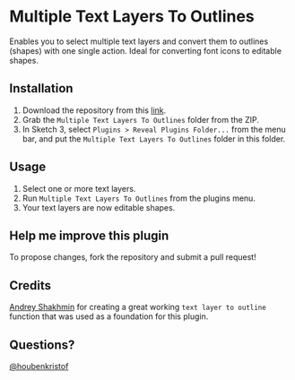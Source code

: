 # Multiple Text Layers To Outlines
Enables you to select multiple text layers and convert them to outlines (shapes) with one single action. Ideal for converting font icons to editable shapes.

## Installation
1. Download the repository from this [link](https://github.com/kristof/multiple-text-layers-to-outlines/archive/master.zip).
2. Grab the `Multiple Text Layers To Outlines` folder from the ZIP.
3. In Sketch 3, select `Plugins > Reveal Plugins Folder...` from the menu bar, and put the `Multiple Text Layers To Outlines` folder in this folder.

## Usage
1. Select one or more text layers.
2. Run `Multiple Text Layers To Outlines` from the plugins menu.
3. Your text layers are now editable shapes.

## Help me improve this plugin
To propose changes, fork the repository and submit a pull request!

## Credits
[Andrey Shakhmin](https://github.com/turbobabr) for creating a great working `text layer to outline` function that was used as a foundation for this plugin. 

## Questions?
[@houbenkristof](http://twitter.com/houbenkristof)